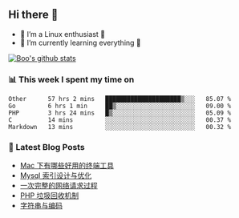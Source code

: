 ## Hi there 👋
* 🔭 I’m a Linux enthusiast 🐧️
* 🏃️ I’m currently learning everything 🏃️

[![Boo's github stats](https://github-readme-stats.vercel.app/api?username=0xAiKang)](https://github.com/anuraghazra/github-readme-stats)

<!-- [![Most Used Langs](https://github-readme-stats.vercel.app/api/top-langs/?username=0xAiKang)](https://github.com/anuraghazra/github-readme-stats) -->

### 📊 This week I spent my time on
<!--START_SECTION:waka-->
```text
Other      57 hrs 2 mins   █████████████████████▒░░░   85.07 % 
Go         6 hrs 1 min     ██▒░░░░░░░░░░░░░░░░░░░░░░   09.00 % 
PHP        3 hrs 24 mins   █▒░░░░░░░░░░░░░░░░░░░░░░░   05.09 % 
C          14 mins         ░░░░░░░░░░░░░░░░░░░░░░░░░   00.37 % 
Markdown   13 mins         ░░░░░░░░░░░░░░░░░░░░░░░░░   00.32 % 
```
<!--END_SECTION:waka-->

### 📕 Latest Blog Posts
<!-- BLOG-POST-LIST:START -->
- [Mac 下有哪些好用的终端工具](https://www.0x2beace.com/what-are-some-useful-terminal-tools-under-Mac/)
- [Mysql 索引设计与优化](https://www.0x2beace.com/mysql-index-design-and-optimization/)
- [一次完整的网络请求过程](https://www.0x2beace.com/a-complete-network-request-process/)
- [PHP 垃圾回收机制](https://www.0x2beace.com/php-garbage-collection-mechanism/)
- [字符串与编码](https://www.0x2beace.com/string-and-encoding/)
<!-- BLOG-POST-LIST:END -->

